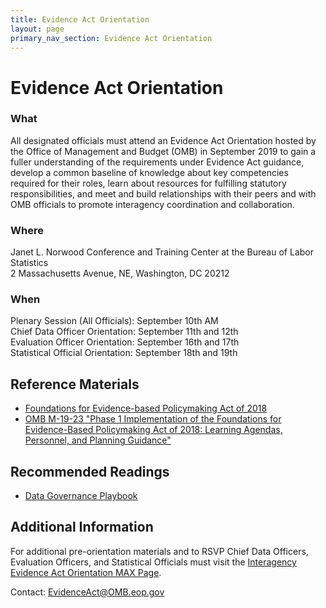 ```yaml
---
title: Evidence Act Orientation
layout: page
primary_nav_section: Evidence Act Orientation
---
```


# Evidence Act Orientation

### What
All designated officials must attend an Evidence Act Orientation hosted by the Office of Management and Budget (OMB) in September 2019 to gain a fuller understanding of the requirements under Evidence Act guidance, develop a common baseline of knowledge about key competencies required for their roles, learn about resources for fulfilling statutory responsibilities, and meet and build relationships with their peers and with OMB officials to promote interagency coordination and collaboration.

### Where
Janet L. Norwood Conference and Training Center at the Bureau of Labor Statistics  
2 Massachusetts Avenue, NE, Washington, DC 20212

### When
Plenary Session (All Officials): September 10th AM  
Chief Data Officer Orientation: September 11th and 12th  
Evaluation Officer Orientation: September 16th and 17th  
Statistical Official Orientation: September 18th and 19th  

## Reference Materials
* [Foundations for Evidence-based Policymaking Act of 2018](https://www.congress.gov/bill/115th-congress/house-bill/4174/text)
* [OMB M-19-23 "Phase 1 Implementation of the Foundations for Evidence-Based Policymaking Act of 2018: Learning Agendas, Personnel, and Planning Guidance"](https://www.whitehouse.gov/wp-content/uploads/2019/07/M-19-23.pdf)

## Recommended Readings
* [Data Governance Playbook](https://resources.data.gov/assets/documents/fds-data-governance-playbook.pdf)

## Additional Information

For additional pre-orientation materials and to RSVP Chief Data Officers, Evaluation Officers, and Statistical Officials must visit the  [Interagency Evidence Act Orientation MAX Page](https://community.max.gov/x/frXmZg).

Contact: [EvidenceAct@OMB.eop.gov](mailto:EvidenceAct@omb.eop.gov) 
